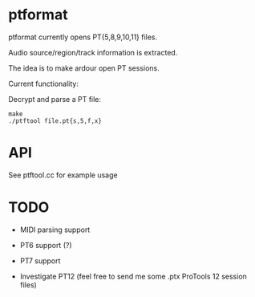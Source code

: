 ptformat
=========
ptformat currently opens PT{5,8,9,10,11} files.

Audio source/region/track information is extracted.

The idea is to make ardour open PT sessions.

Current functionality:

Decrypt and parse a PT file:

	make
	./ptftool file.pt{s,5,f,x}

API
===
See ptftool.cc for example usage

TODO
====

- MIDI parsing support

- PT6 support (?)

- PT7 support

- Investigate PT12 (feel free to send me some .ptx ProTools 12 session files)

